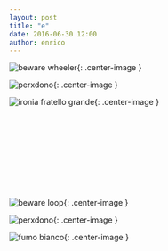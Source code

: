 ```yaml
---
layout: post
title: "e"
date: 2016-06-30 12:00
author: enrico
---
```


![beware wheeler](http://t13.deviantart.net/WGIwnDzOLS2Zs_ymrbTSrZYFUgA=/fit-in/700x350/filters:fixed_height(100,100):origin()/pre09/5a58/th/pre/i/2003/46/5/d/love_them__pet_them_.jpg){: .center-image }

![perxdono](http://www.corrispondenzaromana.it/wp-content/uploads/2016/04/In-hoc-signo-vinces.-Il-sogno-di-Costantino-468x260.jpg){: .center-image }

![ironia fratello grande](http://1.citynews-today.stgy.it/~media/original-hi/53727663130235/fra-4.jpg){: .center-image }

<br><br><br><br><br><br><br><br>

![beware loop](https://roadsendnaturalist.files.wordpress.com/2014/03/grass-loop.jpg){: .center-image }

![perxdono](http://www.corrispondenzaromana.it/wp-content/uploads/2016/04/In-hoc-signo-vinces.-Il-sogno-di-Costantino-468x260.jpg){: .center-image }

![fumo bianco](http://image.nanopress.it/viaggi/fotogallery/1200X0/89739/fumo-bianco-esce-dal-monte-asama-innevato.jpg){: .center-image }

